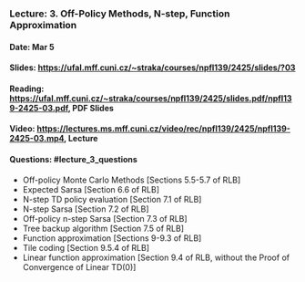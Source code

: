 ### Lecture: 3. Off-Policy Methods, N-step, Function Approximation
#### Date: Mar 5
#### Slides: https://ufal.mff.cuni.cz/~straka/courses/npfl139/2425/slides/?03
#### Reading: https://ufal.mff.cuni.cz/~straka/courses/npfl139/2425/slides.pdf/npfl139-2425-03.pdf, PDF Slides
#### Video: https://lectures.ms.mff.cuni.cz/video/rec/npfl139/2425/npfl139-2425-03.mp4, Lecture
#### Questions: #lecture_3_questions

- Off-policy Monte Carlo Methods [Sections 5.5-5.7 of RLB]
- Expected Sarsa [Section 6.6 of RLB]
- N-step TD policy evaluation [Section 7.1 of RLB]
- N-step Sarsa [Section 7.2 of RLB]
- Off-policy n-step Sarsa [Section 7.3 of RLB]
- Tree backup algorithm [Section 7.5 of RLB]
- Function approximation [Sections 9-9.3 of RLB]
- Tile coding [Section 9.5.4 of RLB]
- Linear function approximation [Section 9.4 of RLB, without the Proof of Convergence of Linear TD(0)]
